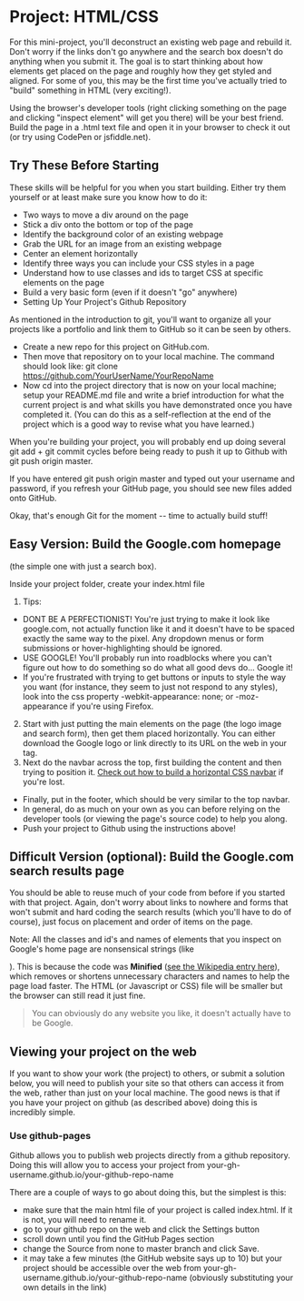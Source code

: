 Project: HTML/CSS
===

For this mini-project, you'll deconstruct an existing web page and rebuild it. Don't worry if the links don't go anywhere and the search box doesn't do anything when you submit it. The goal is to start thinking about how elements get placed on the page and roughly how they get styled and aligned. For some of you, this may be the first time you've actually tried to "build" something in HTML (very exciting!).

Using the browser's developer tools (right clicking something on the page and clicking "inspect element" will get you there) will be your best friend. Build the page in a .html text file and open it in your browser to check it out (or try using CodePen or jsfiddle.net).

Try These Before Starting
---

These skills will be helpful for you when you start building. Either try them yourself or at least make sure you know how to do it:

+ Two ways to move a div around on the page
+ Stick a div onto the bottom or top of the page
+ Identify the background color of an existing webpage
+ Grab the URL for an image from an existing webpage
+ Center an element horizontally
+ Identify three ways you can include your CSS styles in a page
+ Understand how to use classes and ids to target CSS at specific elements on the page
+ Build a very basic form (even if it doesn't "go" anywhere)
+ Setting Up Your Project's Github Repository

As mentioned in the introduction to git, you'll want to organize all your projects like a portfolio and link them to GitHub so it can be seen by others.

+ Create a new repo for this project on GitHub.com.
+ Then move that repository on to your local machine. The command should look like: git clone https://github.com/YourUserName/YourRepoName    
+ Now cd into the project directory that is now on your local machine; setup your README.md file and write a brief introduction for what the current project is and what skills you have demonstrated once you have completed it. (You can do this as a self-reflection at the end of the project which is a good way to revise what you have learned.)

When you're building your project, you will probably end up doing several git add + git commit cycles before being ready to push it up to Github with git push origin master.

If you have entered git push origin master and typed out your username and password, if you refresh your GitHub page, you should see new files added onto GitHub.

Okay, that's enough Git for the moment -- time to actually build stuff!

Easy Version: Build the Google.com homepage
----
(the simple one with just a search box).

Inside your project folder, create your index.html file

1. Tips:
 +  DONT BE A PERFECTIONIST! You're just trying to make it look like google.com, not actually function like it and it doesn't have to be spaced exactly the same way to the pixel. Any dropdown menus or form submissions or hover-highlighting should be ignored.
 + USE GOOGLE! You'll probably run into roadblocks where you can't figure out how to do something so do what all good devs do... Google it!
 +  If you're frustrated with trying to get buttons or inputs to style the way you want (for instance, they seem to just not respond to any styles), look into the css property -webkit-appearance: none; or -moz-appearance if you're using Firefox.
2. Start with just putting the main elements on the page (the logo image and search form), then get them placed horizontally. You can either download the Google logo or link directly to its URL on the web in your <img> tag.
3. Next do the navbar across the top, first building the content and then trying to position it. [Check out how to build a horizontal CSS navbar](https://www.w3schools.com/css/css_navbar.asp) if you're lost.
+ Finally, put in the footer, which should be very similar to the top navbar.
+ In general, do as much on your own as you can before relying on the developer tools (or viewing the page's source code) to help you along.
+ Push your project to Github using the instructions above!

Difficult Version (optional): Build the Google.com search results page
---

You should be able to reuse much of your code from before if you started with that project. Again, don't worry about links to nowhere and forms that won't submit and hard coding the search results (which you'll have to do of course), just focus on placement and order of items on the page.

Note: All the classes and id's and names of elements that you inspect on Google's home page are nonsensical strings (like <div class='srg'>). This is because the code was **Minified** ([see the Wikipedia entry here](https://en.wikipedia.org/wiki/Minification_(programming))), which removes or shortens unnecessary characters and names to help the page load faster. The HTML (or Javascript or CSS) file will be smaller but the browser can still read it just fine.

> You can obviously do any website you like, it doesn't actually have to be Google. 

Viewing your project on the web
------
If you want to show your work (the project) to others, or submit a solution below, you will need to publish your site so that others can access it from the web, rather than just on your local machine. The good news is that if you have your project on github (as described above) doing this is incredibly simple. 


### Use github-pages

Github allows you to publish web projects directly from a github repository. Doing this will allow you to access your project from your-gh-username.github.io/your-github-repo-name

There are a couple of ways to go about doing this, but the simplest is this:

+ make sure that the main html file of your project is called index.html. If it is not, you will need to rename it.
+ go to your github repo on the web and click the Settings button
+ scroll down until you find the GitHub Pages section
+ change the Source from none to master branch and click Save.
+ it may take a few minutes (the GitHub website says up to 10) but your project should be accessible over the web from your-gh-username.github.io/your-github-repo-name (obviously substituting your own details in the link)